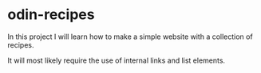# odin-recipes

In this project I will learn how to make a simple website with a collection of recipes. 

It will most likely require the use of internal links and list elements. 
